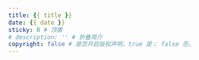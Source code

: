 ```yaml
---
title: {{ title }}
date: {{ date }}
sticky: 0 # 顶置
# description: '' # 折叠简介
copyright: false # 是否开启版权声明，true 是； false 否。
---
```


<!-- more -->
